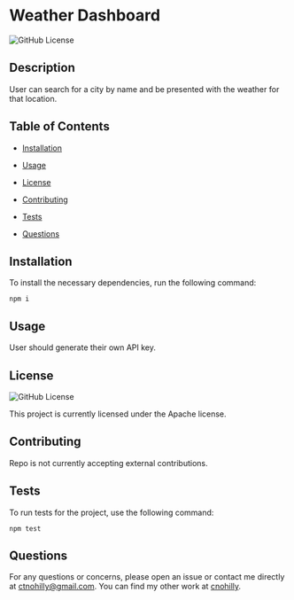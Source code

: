 # Weather Dashboard

  ![GitHub License](https://img.shields.io/badge/license-Apache-green)

  ## Description

  User can search for a city by name and be presented with the weather for that location.
  
  ## Table of Contents

  * [Installation](#installation)

  * [Usage](#usage)

  * [License](#license)

  * [Contributing](#contributing)

  * [Tests](#tests)

  * [Questions](#questions)

  ## Installation

  To install the necessary dependencies, run the following command:

  ```
  npm i
  ```

  ## Usage

  User should generate their own API key.

  ## License

  ![GitHub License](https://img.shields.io/badge/license-Apache-green)
    
  This project is currently licensed under the Apache license.
    

  ## Contributing

  Repo is not currently accepting external contributions.

  ## Tests

  To run tests for the project, use the following command:

  ```
  npm test
  ```

  ## Questions

  For any questions or concerns, please open an issue or contact me directly at [ctnohilly@gmail.com](mailto:ctnohilly@gmail.com). You can find my other work at [cnohilly](https://github.com/cnohilly/).
